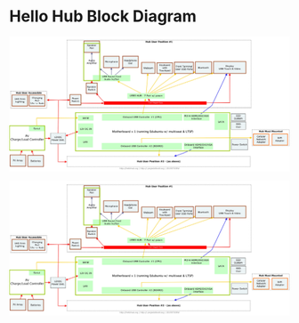 # Hello Hub Block Diagram
[![](../images/HelloHubTopLevelBlockMultiSeatv2.jpg)](../images/HelloHubTopLevelBlockMultiSeatv2.jpg)

<a href="../images/HelloHubTopLevelBlockMultiSeatv2.jpg" target="_blank">![](../images/HelloHubTopLevelBlockMultiSeatv2.jpg)</a>